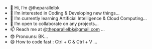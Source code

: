 - 👋 Hi, I’m @theparallelbk
- 👀 I’m interested in Coding & Developing new things... 
- 🌱 I’m currently learning Artificial Intelligence & Cloud Computing...
- 💞️ I’m open to collaborate on any projects...
- 📫 Reach me at @theparallelbk@gmail.com ...
- 😎 Pronouns: BK...
- 😄 How to code fast : Ctrl + C & Ctrl + V ...

<!---
theparallelbk/theparallelbk is a ✨ special ✨ repository because its `README.md` (this file) appears on your GitHub profile.
You can click the Preview link to take a look at your changes.
--->
